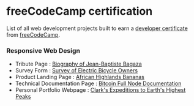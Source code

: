 # freeCodeCamp certification  

List of all web development projects built to earn a [developer certificate](https://www.freecodecamp.org/certification/daqhris/responsive-web-design) from [freeCodeCamp](https://www.freecodecamp.org/daqhris).   

### Responsive Web Design     

* Tribute Page :  [Biography of Jean-Baptiste Bagaza](https://daqhris.com/projects/tribute-page/bagaza-bio)  
* Survey Form :  [Survey of Electric Bicycle Owners](https://daqhris.com/projects/survey-form/electric-bicycle-owners)  
* Product Landing Page :  [African Highlands Bananas](https://daqhris.com/projects/product-page/african-highlands-bananas)  
* Technical Documentation Page :  [Bitcoin Full Node Documentation](https://daqhris.com/projects/tech-documentation/btc-full-node)  
* Personal Portfolio Webpage : [Clark's Expeditions to Earth's Highest Peaks](https://daqhris.com/projects/portfolio-page/clark-travel-photo)  